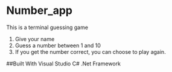 # Number_app

This is a terminal guessing game
1. Give your name
2. Guess a number between 1 and 10
3. If you get the number correct, you can choose to play again.

##Built With
Visual Studio
C#
.Net Framework

